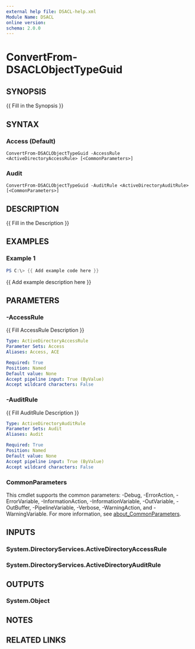 ```yaml
---
external help file: DSACL-help.xml
Module Name: DSACL
online version:
schema: 2.0.0
---
```


# ConvertFrom-DSACLObjectTypeGuid

## SYNOPSIS
{{ Fill in the Synopsis }}

## SYNTAX

### Access (Default)
```
ConvertFrom-DSACLObjectTypeGuid -AccessRule <ActiveDirectoryAccessRule> [<CommonParameters>]
```

### Audit
```
ConvertFrom-DSACLObjectTypeGuid -AuditRule <ActiveDirectoryAuditRule> [<CommonParameters>]
```

## DESCRIPTION
{{ Fill in the Description }}

## EXAMPLES

### Example 1
```powershell
PS C:\> {{ Add example code here }}
```

{{ Add example description here }}

## PARAMETERS

### -AccessRule
{{ Fill AccessRule Description }}

```yaml
Type: ActiveDirectoryAccessRule
Parameter Sets: Access
Aliases: Access, ACE

Required: True
Position: Named
Default value: None
Accept pipeline input: True (ByValue)
Accept wildcard characters: False
```

### -AuditRule
{{ Fill AuditRule Description }}

```yaml
Type: ActiveDirectoryAuditRule
Parameter Sets: Audit
Aliases: Audit

Required: True
Position: Named
Default value: None
Accept pipeline input: True (ByValue)
Accept wildcard characters: False
```

### CommonParameters
This cmdlet supports the common parameters: -Debug, -ErrorAction, -ErrorVariable, -InformationAction, -InformationVariable, -OutVariable, -OutBuffer, -PipelineVariable, -Verbose, -WarningAction, and -WarningVariable. For more information, see [about_CommonParameters](http://go.microsoft.com/fwlink/?LinkID=113216).

## INPUTS

### System.DirectoryServices.ActiveDirectoryAccessRule

### System.DirectoryServices.ActiveDirectoryAuditRule

## OUTPUTS

### System.Object
## NOTES

## RELATED LINKS

